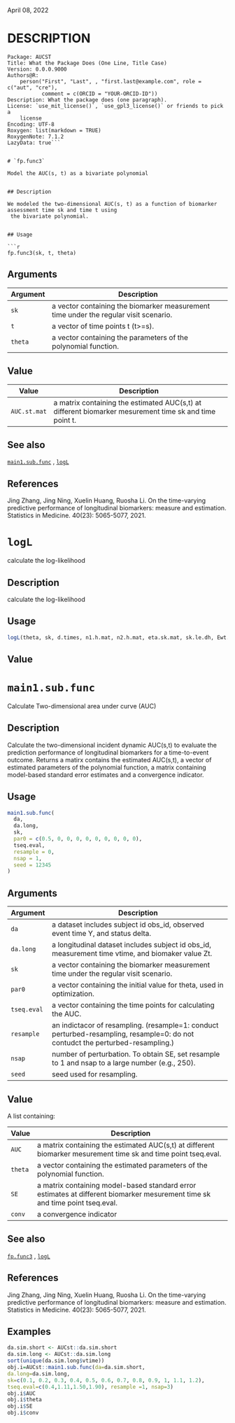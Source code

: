 <!-- toc -->

April 08, 2022

# DESCRIPTION

```
Package: AUCST
Title: What the Package Does (One Line, Title Case)
Version: 0.0.0.9000
Authors@R: 
    person("First", "Last", , "first.last@example.com", role = c("aut", "cre"),
           comment = c(ORCID = "YOUR-ORCID-ID"))
Description: What the package does (one paragraph).
License: `use_mit_license()`, `use_gpl3_license()` or friends to pick a
    license
Encoding: UTF-8
Roxygen: list(markdown = TRUE)
RoxygenNote: 7.1.2
LazyData: true```


# `fp.func3`

Model the AUC(s, t) as a bivariate polynomial


## Description

We modeled the two-dimensional AUC(s, t) as a function of biomarker assessment time sk and time t using
 the bivariate polynomial.


## Usage

```r
fp.func3(sk, t, theta)
```


## Arguments

Argument      |Description
------------- |----------------
`sk`     |      a vector containing the biomarker measurement time under the regular visit scenario. 
`t`     |      a vector of time points t (t>=s). 
`theta`     |      a vector containing the parameters of the polynomial function. 


## Value

Value      |Description
------------- |----------------
`AUC.st.mat`     |      a matrix containing the estimated AUC(s,t) at different biomarker mesurement time sk and time point t. 


## See also

[`main1.sub.func`](#main1.sub.func) , [`logL`](#logl)


## References

Jing Zhang, Jing Ning, Xuelin Huang, Ruosha Li. On the time-varying predictive performance of longitudinal biomarkers: measure and estimation. Statistics in Medicine. 40(23): 5065-5077, 2021.


# `logL`

calculate the log-likelihood


## Description

calculate the log-likelihood


## Usage

```r
logL(theta, sk, d.times, n1.h.mat, n2.h.mat, eta.sk.mat, sk.le.dh, Ewt.die)
```


## Value




# `main1.sub.func`

Calculate Two-dimensional area under curve (AUC)


## Description

Calculate the two-dimensional incident dynamic AUC(s,t) to evaluate the prediction performance of longitudinal biomarkers for a time-to-event outcome. Returns a matirx contains the estimated AUC(s,t), a vector of estimated parameters of the polynomial function, a matrix containing model-based standard error estimates and a convergence indicator.


## Usage

```r
main1.sub.func(
  da,
  da.long,
  sk,
  par0 = c(0.5, 0, 0, 0, 0, 0, 0, 0, 0, 0),
  tseq.eval,
  resample = 0,
  nsap = 1,
  seed = 12345
)
```


## Arguments

Argument      |Description
------------- |----------------
`da`     |      a dataset includes subject id obs_id,  observed event time Y, and status delta. 
`da.long`     |      a longitudinal dataset includes subject id obs_id,  measurement time vtime, and biomaker value Zt. 
`sk`     |      a vector containing the biomarker measurement time under the regular visit scenario. 
`par0`     |      a vector containing the initial value for theta, used in optimization. 
`tseq.eval`     |      a vector containing the time points for calculating the AUC. 
`resample`     |      an indictacor of resampling. (resample=1: conduct perturbed-resampling, resample=0: do not contudct the perturbed-resampling.) 
`nsap`     |      number of perturbation. To obtain SE, set resample to 1 and nsap to a large number (e.g., 250). 
`seed`     |      seed used for resampling. 


## Value

A list containing:
  
Value      |Description
------------- |----------------
`AUC`     |      a matrix containing the estimated AUC(s,t) at different biomarker mesurement time sk and time point tseq.eval.
`theta`     |      a vector containing the estimated parameters of the polynomial function.
`SE`     |      a matrix containing model-based standard error estimates at different biomarker mesurement time sk and time point tseq.eval.
`conv`     |      a convergence indicator
## See also

[`fp.func3`](#fp.func3) , [`logL`](#logl)


## References

Jing Zhang, Jing Ning, Xuelin Huang, Ruosha Li. On the time-varying predictive performance of longitudinal biomarkers: measure and estimation. Statistics in Medicine. 40(23): 5065-5077, 2021.


## Examples

```r
da.sim.short <- AUCst::da.sim.short
da.sim.long <- AUCst::da.sim.long
sort(unique(da.sim.long$vtime))
obj.i=AUCst::main1.sub.func(da=da.sim.short,
da.long=da.sim.long,
sk=c(0.1, 0.2, 0.3, 0.4, 0.5, 0.6, 0.7, 0.8, 0.9, 1, 1.1, 1.2),
tseq.eval=c(0.4,1.11,1.50,1.90), resample =1, nsap=3)
obj.i$AUC
obj.i$theta
obj.i$SE
obj.i$conv
```


